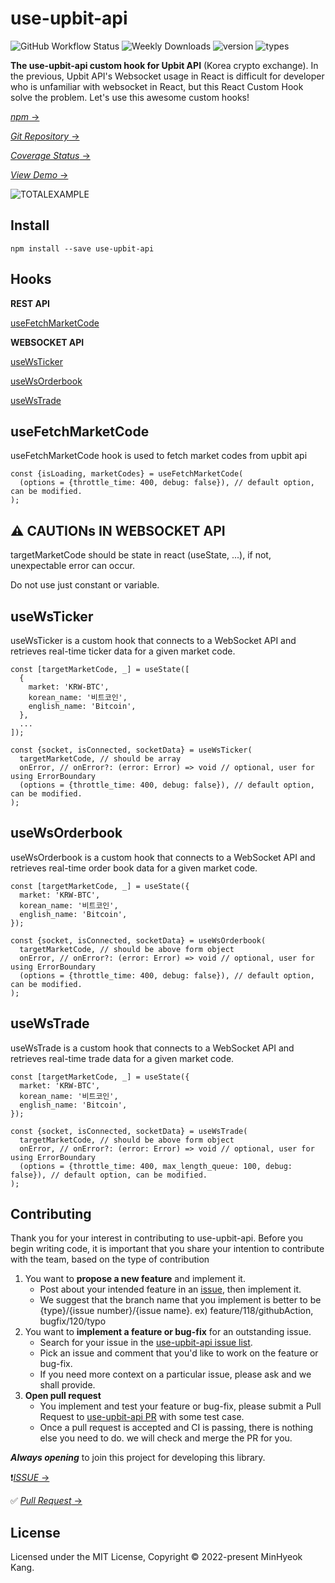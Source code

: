 # use-upbit-api

![GitHub Workflow Status](https://img.shields.io/github/actions/workflow/status/devKangMinHyeok/use-upbit-api/ci.yml?style=plastic)
![Weekly Downloads](https://img.shields.io/npm/dw/use-upbit-api?style=plastic)
![version](https://img.shields.io/npm/v/use-upbit-api?style=plastic)
![types](https://img.shields.io/npm/types/use-upbit-api?style=plastic)

**The use-upbit-api custom hook for Upbit API** (Korea crypto exchange). In the previous, Upbit API's Websocket usage in React is difficult for developer who is unfamiliar with websocket in React, but this React Custom Hook solve the problem. Let's use this awesome custom hooks!

[_npm_ &rarr;](https://www.npmjs.com/package/use-upbit-api)

[_Git Repository_ &rarr;](https://github.com/devKangMinHyeok/use-upbit-api)

[_Coverage Status_ &rarr;](https://devkangminhyeok.github.io/use-upbit-api/)

[_View Demo_ &rarr;](https://devkangminhyeok.github.io/React-Upbit-API-Example/total-example)

![TOTALEXAMPLE](https://user-images.githubusercontent.com/44657722/183570075-cb54905c-a57c-44a6-96c3-3d66dccef054.gif)

## Install

    npm install --save use-upbit-api

## Hooks

**REST API**

[useFetchMarketCode](#usefetchmarketcode)

**WEBSOCKET API**

[useWsTicker](#usewsticker)

[useWsOrderbook](#usewsorderbook)

[useWsTrade](#usewstrade)

## useFetchMarketCode

useFetchMarketCode hook is used to fetch market codes from upbit api

```tsx
const {isLoading, marketCodes} = useFetchMarketCode(
  (options = {throttle_time: 400, debug: false}), // default option, can be modified.
);
```

## ⚠️ CAUTIONs IN WEBSOCKET API

targetMarketCode should be state in react (useState, ...), if not, unexpectable error can occur.

Do not use just constant or variable.

## useWsTicker

useWsTicker is a custom hook that connects to a WebSocket API and retrieves real-time ticker data for a given market code.

```tsx
const [targetMarketCode, _] = useState([
  {
    market: 'KRW-BTC',
    korean_name: '비트코인',
    english_name: 'Bitcoin',
  },
  ...
]);

const {socket, isConnected, socketData} = useWsTicker(
  targetMarketCode, // should be array
  onError, // onError?: (error: Error) => void // optional, user for using ErrorBoundary
  (options = {throttle_time: 400, debug: false}), // default option, can be modified.
);
```

## useWsOrderbook

useWsOrderbook is a custom hook that connects to a WebSocket API and retrieves real-time order book data for a given market code.

```tsx
const [targetMarketCode, _] = useState({
  market: 'KRW-BTC',
  korean_name: '비트코인',
  english_name: 'Bitcoin',
});

const {socket, isConnected, socketData} = useWsOrderbook(
  targetMarketCode, // should be above form object
  onError, // onError?: (error: Error) => void // optional, user for using ErrorBoundary
  (options = {throttle_time: 400, debug: false}), // default option, can be modified.
);
```

## useWsTrade

useWsTrade is a custom hook that connects to a WebSocket API
and retrieves real-time trade data for a given market code.

```tsx
const [targetMarketCode, _] = useState({
  market: 'KRW-BTC',
  korean_name: '비트코인',
  english_name: 'Bitcoin',
});

const {socket, isConnected, socketData} = useWsTrade(
  targetMarketCode, // should be above form object
  onError, // onError?: (error: Error) => void // optional, user for using ErrorBoundary
  (options = {throttle_time: 400, max_length_queue: 100, debug: false}), // default option, can be modified.
);
```

## Contributing

Thank you for your interest in contributing to use-upbit-api. Before you begin writing code, it is important that you share your intention to contribute with the team, based on the type of contribution

1. You want to **propose a new feature** and implement it.
   - Post about your intended feature in an [issue](https://github.com/devKangMinHyeok/use-upbit-api/issues), then implement it.
   - We suggest that the branch name that you implement is better to be {type}/{issue number}/{issue name}. ex) feature/118/githubAction, bugfix/120/typo
2. You want to **implement a feature or bug-fix** for an outstanding issue.
   - Search for your issue in the [use-upbit-api issue list](https://github.com/devKangMinHyeok/use-upbit-api/issues).
   - Pick an issue and comment that you'd like to work on the feature or bug-fix.
   - If you need more context on a particular issue, please ask and we shall provide.
3. **Open pull request**
   - You implement and test your feature or bug-fix, please submit a Pull Request to [use-upbit-api PR](https://github.com/devKangMinHyeok/use-upbit-api/pulls) with some test case.
   - Once a pull request is accepted and CI is passing, there is nothing else you need to do. we will check and merge the PR for you.

**_Always opening_** to join this project for developing this library.

❗️[_ISSUE_ &rarr;](https://github.com/devKangMinHyeok/use-upbit-api/issues)

✅ [_Pull Request_ &rarr;](https://github.com/devKangMinHyeok/use-upbit-api/pulls)

## License

Licensed under the MIT License, Copyright © 2022-present MinHyeok Kang.
